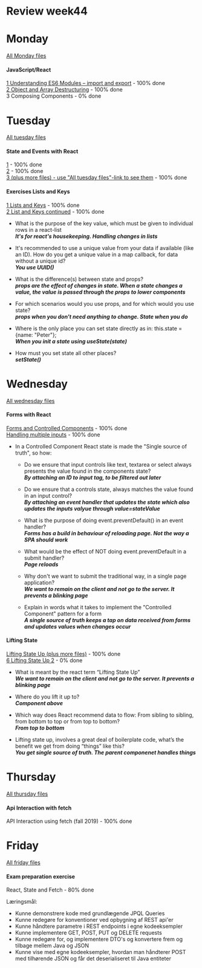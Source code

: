# Review week44


# Monday  
[All Monday files](https://github.com/cph-ms782/Review_week44/tree/master/exercises/src/monday)  
#### JavaScript/React  
[1 Understanding ES6 Modules – import and export](https://github.com/cph-ms782/Review_week44/blob/master/exercises/src/monday/App.js) - 100% done  
[2 Object and Array Destructuring](https://github.com/cph-ms782/Review_week44/blob/master/exercises/src/monday/App2.js) - 100% done  
3 Composing Components - 0% done  

# Tuesday  
[All tuesday files](https://github.com/cph-ms782/Review_week44/tree/master/exercises/src/tuesday)  
#### State and Events with React  
[1](https://github.com/cph-ms782/Review_week44/blob/master/exercises/src/tuesday/App3.js) - 100% done  
[2](https://github.com/cph-ms782/Review_week44/blob/master/exercises/src/tuesday/App4.js) - 100% done  
[3 (plus more files) - use "All tuesday files"-link to see them](https://github.com/cph-ms782/Review_week44/blob/master/exercises/src/tuesday/AppJokes.js) - 100% done  
#### Exercises Lists and Keys  
[1 Lists and Keys](https://github.com/cph-ms782/Review_week44/blob/master/exercises/src/tuesday/ListDemoApp.js) - 100% done  
[2 List and Keys continued](https://github.com/cph-ms782/Review_week44/blob/master/exercises/src/tuesday/ListDemoApp2.js) - 100% done  

  * What is the purpose of the key value, which must be given to individual rows in a react-list  
_**It's for react's housekeeping. Handling changes in lists**_  

  * It's recommended to use a unique value from your data if available (like an ID). How do you get a unique value in a map callback, for data without a unique id?  
_**You use UUID()**_  

  * What is the difference(s) between state and props?  
_**props are the effect of changes in state. When a state changes a value, the value is passed through the props to lower components**_  

  * For which scenarios would you use props, and for which would you use state?  
_**props when you don't need anything to change. State when you do**_  

  * Where is the only place you can set state directly as in:  this.state = {name: "Peter"};  
_**When you init a state using useState(state)**_  

  * How must you set state all other places?  
_**setState()**_  
  

# Wednesday  
[All wednesday files](https://github.com/cph-ms782/Review_week44/tree/master/exercises/src/wednesday)  
#### Forms with React  
[Forms and Controlled Components](https://github.com/cph-ms782/Review_week44/blob/master/exercises/src/wednesday/FormDemo.js) - 100% done  
[Handling multiple inputs](https://github.com/cph-ms782/Review_week44/blob/master/exercises/src/wednesday/FormDemoMultiple.js) - 100% done  

  * In a Controlled Component React state is made the "Single source of truth", so how:
  
    * Do we ensure that input controls like text, textarea or select always presents the value found in the components state?  
_**By attaching an ID to input tag, to be filtered out later**_  

    * Do we ensure that a controls state, always matches the value found in an input control?  
_**By attaching an event handler that updates the state which also updates the inputs valyue through value=stateValue**_  

     * What is the purpose of doing event.preventDefault() in an event handler?  
_**Forms has a build in behaviour of reloading page. Not the way a SPA should work**_  

     * What would be the effect of NOT doing event.preventDefault in a submit handler?  
_**Page reloads**_  

     * Why don't we want to submit the traditional way, in a single page application?  
_**We want to remain on the client and not go to the server. It prevents a blinking page**_  

     * Explain in words what it takes to implement the "Controlled Component" pattern for a form  
_**A single source of truth keeps a tap on data received from forms and updates values when changes occur**_  


#### Lifting State  
[Lifting State Up (plus more files)](https://github.com/cph-ms782/Review_week44/blob/master/exercises/src/wednesday/App5.js) - 100% done  
[6  Lifting State Up 2]() - 0% done  

* What is meant by the react term “Lifting State Up”  
_**We want to remain on the client and not go to the server. It prevents a blinking page**_  

* Where do you lift it up to?  
_**Component above**_  

* Which way does React recommend data to flow: From sibling to sibling, from bottom to top or from top to bottom?  
_**From top to bottom**_  

* Lifting state up, involves a great deal of boilerplate code, what’s the benefit we get from doing “things” like this?  
_**You get single source of truth. The parent componenet handles things**_  


# Thursday  
[All thursday files](https://github.com/cph-ms782/Review_week44/tree/master/react-crud-rest-exercise/src/components)  
#### Api Interaction with fetch  
API Interaction using fetch (fall 2019) - 100% done  

# Friday  
[All friday files](https://github.com/cph-ms782/Review_week44/tree/master/ReactStateandFetch/src)  
#### Exam preparation exercise  
React, State and Fetch - 80% done  




Læringsmål:

  * Kunne demonstrere kode med grundlægende JPQL Queries  
  * Kunne redegøre for konventioner ved opbygning af REST api'er  
  * Kunne håndtere parametre i REST endpoints i egne kodeeksempler  
  * Kunne implementere GET, POST, PUT og DELETE requests  
  * Kunne redegøre for, og implementere DTO's og konvertere frem og tilbage mellem Java og JSON  
  * Kunne vise med egne kodeeksempler, hvordan man håndterer POST med tilhørende JSON og får det deserialiseret til Java entiteter